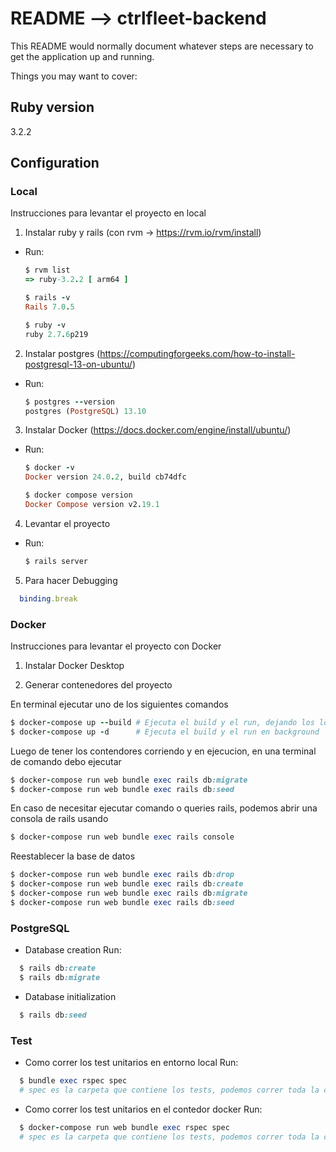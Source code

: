 # README --> ctrlfleet-backend

This README would normally document whatever steps are necessary to get the
application up and running.

Things you may want to cover:

## Ruby version

3.2.2

## Configuration

### Local

Instrucciones para levantar el proyecto en local

1. Instalar ruby y rails (con rvm -> https://rvm.io/rvm/install)

- Run:

  ```ruby
  $ rvm list
  => ruby-3.2.2 [ arm64 ]

  $ rails -v
  Rails 7.0.5

  $ ruby -v
  ruby 2.7.6p219
  ```

2. Instalar postgres (https://computingforgeeks.com/how-to-install-postgresql-13-on-ubuntu/)

- Run:

  ```ruby
  $ postgres --version
  postgres (PostgreSQL) 13.10
  ```

3. Instalar Docker (https://docs.docker.com/engine/install/ubuntu/)

- Run:

  ```ruby
  $ docker -v
  Docker version 24.0.2, build cb74dfc

  $ docker compose version
  Docker Compose version v2.19.1
  ```

4. Levantar el proyecto

- Run:
  ```ruby
  $ rails server
  ```

5. Para hacer Debugging

```ruby
  binding.break
```

### Docker

Instrucciones para levantar el proyecto con Docker

1. Instalar Docker Desktop

2. Generar contenedores del proyecto

En terminal ejecutar uno de los siguientes comandos

```ruby
$ docker-compose up --build # Ejecuta el build y el run, dejando los logs de docker abiertos
$ docker-compose up -d      # Ejecuta el build y el run en background
```

Luego de tener los contendores corriendo y en ejecucion, en una terminal de comando debo ejecutar

```ruby
$ docker-compose run web bundle exec rails db:migrate
$ docker-compose run web bundle exec rails db:seed
```

En caso de necesitar ejecutar comando o queries rails, podemos abrir una consola de rails usando

```ruby
$ docker-compose run web bundle exec rails console
```

Reestablecer la base de datos

```ruby
$ docker-compose run web bundle exec rails db:drop
$ docker-compose run web bundle exec rails db:create
$ docker-compose run web bundle exec rails db:migrate
$ docker-compose run web bundle exec rails db:seed
```

### PostgreSQL

- Database creation
  Run:

```ruby
  $ rails db:create
  $ rails db:migrate
```

- Database initialization

```ruby
  $ rails db:seed
```

### Test

- Como correr los test unitarios en entorno local
  Run:

```ruby
  $ bundle exec rspec spec
  # spec es la carpeta que contiene los tests, podemos correr toda la carpeta o el test particular que necesitemos probar
```

- Como correr los test unitarios en el contedor docker
  Run:

```ruby
  $ docker-compose run web bundle exec rspec spec
  # spec es la carpeta que contiene los tests, podemos correr toda la carpeta o el test particular que necesitemos probar
```
